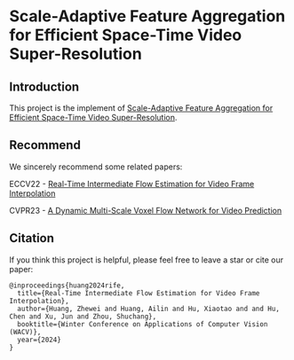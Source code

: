 # Scale-Adaptive Feature Aggregation for Efficient Space-Time Video Super-Resolution
## Introduction
This project is the implement of [Scale-Adaptive Feature Aggregation for Efficient Space-Time Video Super-Resolution]().

## Recommend
We sincerely recommend some related papers:

ECCV22 - [Real-Time Intermediate Flow Estimation for Video Frame Interpolation](https://github.com/megvii-research/ECCV2022-RIFE)

CVPR23 - [A Dynamic Multi-Scale Voxel Flow Network for Video Prediction](https://huxiaotaostasy.github.io/DMVFN/)

## Citation
If you think this project is helpful, please feel free to leave a star or cite our paper:

```
@inproceedings{huang2024rife,
  title={Real-Time Intermediate Flow Estimation for Video Frame Interpolation},
  author={Huang, Zhewei and Huang, Ailin and Hu, Xiaotao and and Hu, Chen and Xu, Jun and Zhou, Shuchang},
  booktitle={Winter Conference on Applications of Computer Vision (WACV)},
  year={2024}
}
```
